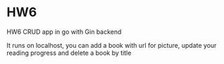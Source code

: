 # HW6
HW6 CRUD app in go with Gin backend


It runs on localhost, you can add a book with url for picture, update your reading progress and delete a book by title
